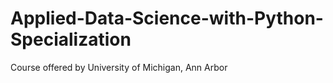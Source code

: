 # Applied-Data-Science-with-Python-Specialization
Course offered by University of Michigan, Ann Arbor
